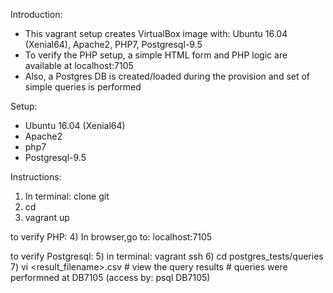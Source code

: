 Introduction:
- This vagrant setup creates VirtualBox image with: Ubuntu 16.04 (Xenial64), Apache2, PHP7, Postgresql-9.5
- To verify the PHP setup, a simple HTML form and PHP logic are available at localhost:7105
- Also, a Postgres DB is created/loaded during the provision and set of simple queries is performed

Setup:
- Ubuntu 16.04 (Xenial64)
- Apache2
- php7
- Postgresql-9.5


Instructions:
1) In terminal: clone git <repositoryname>
2) cd <repositoryname>
3) vagrant up

to verify PHP:
4) In browser,go to: localhost:7105

to verify Postgresql:
5) in terminal: vagrant ssh
6) cd postgres_tests/queries
7) vi <result_filename>.csv             # view the query results
                                        # queries were performned at DB7105 (access by: psql DB7105)
